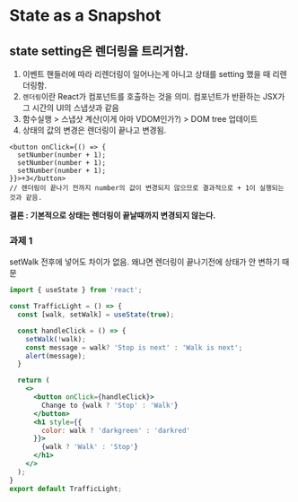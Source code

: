 # State as a Snapshot

## state setting은 렌더링을 트리거함.
1. 이벤트 핸들러에 따라 리렌더링이 일어나는게 아니고 상태를 setting 했을 때 리렌더링함.  
2. `렌더링`이란 React가 컴포넌트를 호출하는 것을 의미. 컴포넌트가 반환하는 JSX가 그 시간의 UI의 스냅샷과 같음
3. 함수실행 > 스냅샷 계산(이게 아마 VDOM인가?) > DOM tree 업데이트
4. 상태의 값의 변경은 렌더링이 끝나고 변경됨.
```JSX
<button onClick={() => {
  setNumber(number + 1);
  setNumber(number + 1);
  setNumber(number + 1);
}}>+3</button>
// 렌더링이 끝나기 전까지 number의 값이 변경되지 않으므로 결과적으로 + 1이 실행되는 것과 같음.
```

**결론 : 기본적으로 상태는 렌더링이 끝날때까지 변경되지 않는다.**

### 과제 1
setWalk 전후에 넣어도 차이가 없음. 왜냐면 렌더링이 끝나기전에 상태가 안 변하기 때문
```jsx
import { useState } from 'react';

const TrafficLight = () => {
  const [walk, setWalk] = useState(true);

  const handleClick = () => {
    setWalk(!walk);
    const message = walk? 'Stop is next' : 'Walk is next';
    alert(message);
  }

  return (
    <>
      <button onClick={handleClick}>
        Change to {walk ? 'Stop' : 'Walk'}
      </button>
      <h1 style={{
        color: walk ? 'darkgreen' : 'darkred'
      }}>
        {walk ? 'Walk' : 'Stop'}
      </h1>
    </>
  );
}
export default TrafficLight;
```